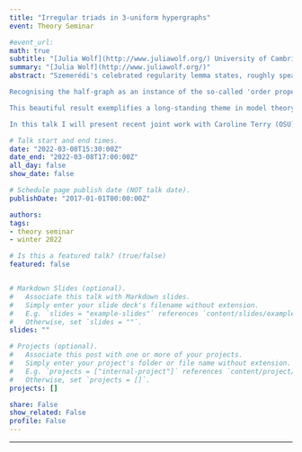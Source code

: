 ```yaml
---
title: "Irregular triads in 3-uniform hypergraphs"
event: Theory Seminar

#event_url:
math: true
subtitle: "[Julia Wolf](http://www.juliawolf.org/) University of Cambridge"
summary: "[Julia Wolf](http://www.juliawolf.org/)"
abstract: "Szemerédi's celebrated regularity lemma states, roughly speaking, that the vertex set of any large graph can be partitioned into a bounded number of sets in such a way that all but a small proportion of pairs of sets from this partition induce a ~regular~ graph. The example of the half-graph shows that the existence of irregular pairs cannot be ruled out in general. 

Recognising the half-graph as an instance of the so-called 'order property' from model theory, Malliaris and Shelah proved in 2014 that if one assumes that the large graph contains no half-graphs of a fixed size (as induced bipartite subgraphs), then it is possible to obtain a regularity partition with no irregular pairs. In addition, the number of parts of the partition is polynomial in the regularity parameter, and the density of each regular pair is either close to zero or close to 1.

This beautiful result exemplifies a long-standing theme in model theory, namely that so-called stable structures (which are characterised by an absence of large instances of the order property), are extremely well-behaved. 

In this talk I will present recent joint work with Caroline Terry (OSU), in which we define a higher-arity generalisation of the order property and prove that its absence characterises those large 3-uniform hypergraphs whose regularity decompositions allow for particularly good control of the irregular triads. "

# Talk start and end times.
date: "2022-03-08T15:30:00Z"
date_end: "2022-03-08T17:00:00Z"
all_day: false
show_date: false

# Schedule page publish date (NOT talk date).
publishDate: "2017-01-01T00:00:00Z"

authors:
tags:
- theory seminar
- winter 2022

# Is this a featured talk? (true/false)
featured: false


# Markdown Slides (optional).
#   Associate this talk with Markdown slides.
#   Simply enter your slide deck's filename without extension.
#   E.g. `slides = "example-slides"` references `content/slides/example-slides.md`.
#   Otherwise, set `slides = ""`.
slides: ""

# Projects (optional).
#   Associate this post with one or more of your projects.
#   Simply enter your project's folder or file name without extension.
#   E.g. `projects = ["internal-project"]` references `content/project/deep-learning/index.md`.
#   Otherwise, set `projects = []`.
projects: []

share: False
show_related: False
profile: False
---
```


---
